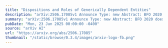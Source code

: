 ```yaml
---
title: "Dispositions and Roles of Generically Dependent Entities"
description: "arXiv:2506.17085v1 Announce Type: new Abstract: BFO 2020 does not support functions, dispositions, and roles of generically dependent continuants (like software or datasets). In this paper, we argue that this is a severe limitation, which prevents, for example, the adequate representation of the functions of computer models or the various roles of datasets during the execution of these models. We discuss the aspects of BFO 2020 that prevent the representation of realizable entities of generically dependent continuants. Two approaches to address the issue are presented: (a) the use of defined classes and (b) a proposal of changes that allow BFO to support functions, dispositions, and roles of generically dependent continuants."
summary: "arXiv:2506.17085v1 Announce Type: new Abstract: BFO 2020 does not support functions, dispositions, and roles of generically dependent continuants (like software or datasets). In this paper, we argue that this is a severe limitation, which prevents, for example, the adequate representation of the functions of computer models or the various roles of datasets during the execution of these models. We discuss the aspects of BFO 2020 that prevent the representation of realizable entities of generically dependent continuants. Two approaches to address the issue are presented: (a) the use of defined classes and (b) a proposal of changes that allow BFO to support functions, dispositions, and roles of generically dependent continuants."
pubDate: "Mon, 23 Jun 2025 00:00:00 -0400"
source: "arXiv AI"
url: "https://arxiv.org/abs/2506.17085"
thumbnail: "/static/browse/0.3.4/images/arxiv-logo-fb.png"
---
```


